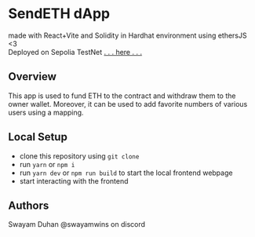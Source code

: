 # SendETH dApp
made with React+Vite and Solidity in Hardhat environment using ethersJS <3  
Deployed on Sepolia TestNet [. . . here . . .](https://dapp-ethers-swayam.netlify.app/)

## Overview
This app is used to fund ETH to the contract and withdraw them to the owner wallet. Moreover, it can be used to add favorite numbers of various users using a mapping.

## Local Setup
- clone this repository using `git clone`
- run `yarn` or `npm i`
- run `yarn dev` or `npm run build` to start the local frontend webpage
- start interacting with the frontend

## Authors
Swayam Duhan
@swayamwins on discord
